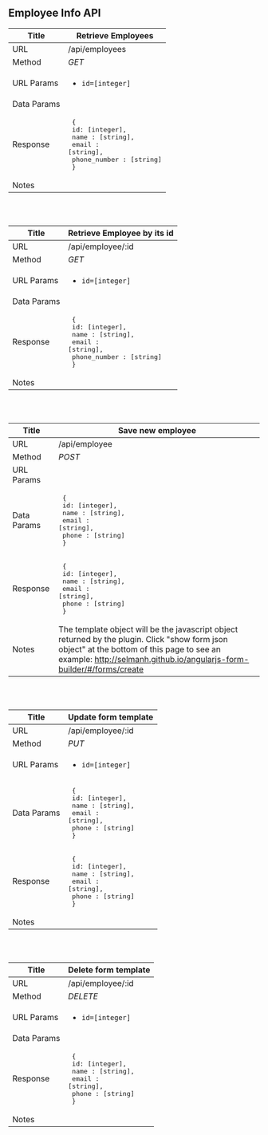 ## Employee Info API

| Title            | Retrieve Employees			                                                                |
|------------------|----------------------------------------------------------------------------------------------|
| URL              | /api/employees                                                                           |
| Method           | _GET_                                                                                        |
| URL Params       | <ul><li> <code>id=[integer]<code> </li></ul>                                                             |
| Data Params      |                                                                                              |
| Response         | <pre> { <br> id: [integer], <br> name : [string],<br> email : [string],<br> phone_number : [string]<br> } </pre> |
| Notes            |                                                                                              |

<br>
<br>

| Title            | Retrieve Employee by its id                                                                  |
|------------------|----------------------------------------------------------------------------------------------|
| URL              | /api/employee/:id                                                                           |
| Method           | _GET_                                                                                        |
| URL Params       | <ul><li> <code>id=[integer]<code> </li></ul>                                                             |
| Data Params      |                                                                                              |
| Response         | <pre> { <br> id: [integer], <br> name : [string],<br> email : [string],<br> phone_number : [string]<br> } </pre> |
| Notes            |                                                                                              |

<br>
<br>

| Title            | Save new employee                                                 |
|------------------|----------------------------------------------------------------------------------------------|
| URL              | /api/employee                                                                       |
| Method           | _POST_                                                                                        |
| URL Params       |                                     |
| Data Params      |  <pre> {<br> id: [integer], <br> name : [string],<br> email : [string], <br> phone : [string] <br> } </pre>                  |
| Response         |  <pre> {<br> id: [integer], <br> name : [string],<br> email : [string], <br> phone : [string] <br> } </pre> |
| Notes            | The template object will be the javascript object returned by the plugin. Click "show form json object" at the bottom of this page to see an example: http://selmanh.github.io/angularjs-form-builder/#/forms/create           |

<br>
<br>

| Title            | Update form template                                                                 |
|------------------|----------------------------------------------------------------------------------------------|
| URL              | /api/employee/:id                                                                           |
| Method           | _PUT_                                                                                        |
| URL Params       |    <ul><li> <code>id=[integer]<code> </li></ul>                                                          |
| Data Params      |    <pre> {<br> id: [integer], <br> name : [string],<br> email : [string], <br> phone : [string] <br> } </pre>                          |
| Response         | <pre> {<br> id: [integer], <br> name : [string],<br> email : [string], <br> phone : [string] <br> } </pre> |
| Notes            |                                                                                              |

<br>
<br>

| Title            | Delete form template                                                                  |
|------------------|----------------------------------------------------------------------------------------------|
| URL              | /api/employee/:id                                                                           |
| Method           | _DELETE_                                                                                        |
| URL Params       | <ul><li> <code>id=[integer]<code> </li></ul>                                                             |
| Data Params      |                                                                                              |
| Response         | <pre> {<br> id: [integer], <br> name : [string],<br> email : [string], <br> phone : [string] <br> } </pre> |
| Notes            |                                                                                              |

<br>
<br>